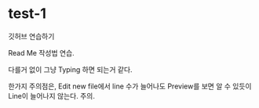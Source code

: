 # test-1
깃허브 연습하기

Read Me 작성법 연습.

다를거 없이 그냥 Typing 하면 되는거 같다.

한가지 주의점은, Edit new file에서 line 수가 늘어나도 Preview를 보면 알 수 있듯이 Line이 늘어나지 않는다. 주의.
